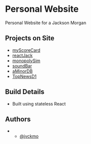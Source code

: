 # Personal Website
Personal Website for a Jackson Morgan

## Projects on Site
* [myScoreCard](https://github.com/jvckmo/myscorecard.xyz)
* [reactJack](https://github.com/jvckmo/blackjack)
* [monopolySim](https://github.com/jvckmo/monopolySim)
* [soundBar](https://github.com/jvckmo/SoundBar)
* [aMinorDB](https://github.com/jvckmo/aminordb)
* [TopNewsD1](https://github.com/jvckmo/topnewsd1)

## Build Details
* Built using stateless React

## Authors
* - [@jvckmo](https://www.github.com/jvckmo)